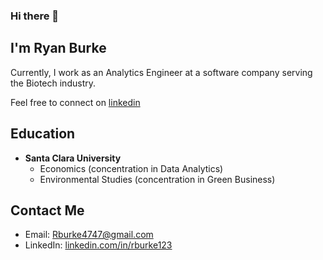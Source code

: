 ### Hi there 👋 

## I'm Ryan Burke 

Currently, I work as an Analytics Engineer at a software company serving the Biotech industry.

Feel free to connect on [linkedin](https://www.linkedin.com/in/rburke123/)


## Education 
- **Santa Clara University**
    - Economics (concentration in Data Analytics)
    - Environmental Studies (concentration in Green Business)


## Contact Me
- Email: [Rburke4747@gmail.com](mailto:rburke4747@gmail.com)
- LinkedIn: [linkedin.com/in/rburke123](https://www.linkedin.com/in/rburke123/)

